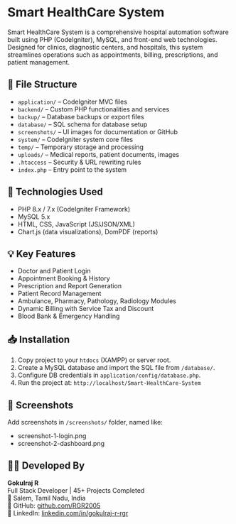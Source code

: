 # Smart HealthCare System

Smart HealthCare System is a comprehensive hospital automation software built using PHP (CodeIgniter), MySQL, and front-end web technologies. Designed for clinics, diagnostic centers, and hospitals, this system streamlines operations such as appointments, billing, prescriptions, and patient management.

## 📁 File Structure

- `application/` – CodeIgniter MVC files
- `backend/` – Custom PHP functionalities and services
- `backup/` – Database backups or export files
- `database/` – SQL schema for database setup
- `screenshots/` – UI images for documentation or GitHub
- `system/` – CodeIgniter system core files
- `temp/` – Temporary storage and processing
- `uploads/` – Medical reports, patient documents, images
- `.htaccess` – Security & URL rewriting rules
- `index.php` – Entry point to the system

## 🔧 Technologies Used

- PHP 8.x / 7.x (CodeIgniter Framework)
- MySQL 5.x
- HTML, CSS, JavaScript (JS/JSON/XML)
- Chart.js (data visualizations), DomPDF (reports)

## 💡 Key Features

- Doctor and Patient Login
- Appointment Booking & History
- Prescription and Report Generation
- Patient Record Management
- Ambulance, Pharmacy, Pathology, Radiology Modules
- Dynamic Billing with Service Tax and Discount
- Blood Bank & Emergency Handling

## 📥 Installation

1. Copy project to your `htdocs` (XAMPP) or server root.
2. Create a MySQL database and import the SQL file from `/database/`.
3. Configure DB credentials in `application/config/database.php`.
4. Run the project at: `http://localhost/Smart-HealthCare-System`

## 📸 Screenshots

Add screenshots in `/screenshots/` folder, named like:
- screenshot-1-login.png
- screenshot-2-dashboard.png

## 🧑‍💻 Developed By

**Gokulraj R**  
Full Stack Developer | 45+ Projects Completed  
📍 Salem, Tamil Nadu, India  
🔗 GitHub: [github.com/RGR2005](https://github.com/RGR2005)  
🔗 LinkedIn: [linkedin.com/in/gokulraj-r-rgr](https://linkedin.com/in/gokulraj-r-rgr)
